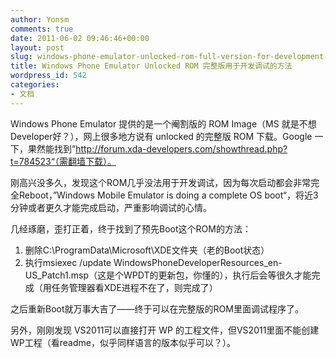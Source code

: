 ```yaml
---
author: Yonsm
comments: true
date: 2011-06-02 09:46:46+00:00
layout: post
slug: windows-phone-emulator-unlocked-rom-full-version-for-development-and-debugging-methods
title: Windows Phone Emulator Unlocked ROM 完整版用于开发调试的方法
wordpress_id: 542
categories:
- 文档
---
```


Windows Phone Emulator 提供的是一个阉割版的 ROM Image（MS 就是不想 Developer好？），网上很多地方说有 unlocked 的完整版 ROM 下载。Google 一下，果然能找到<!-- more -->”http://forum.xda-developers.com/showthread.php?t=784523“（需翻墙下载）。  
  
刚高兴没多久，发现这个ROM几乎没法用于开发调试，因为每次启动都会非常完全Reboot，”Windows Mobile Emulator is doing a complete OS boot“，将近3分钟或者更久才能完成启动，严重影响调试的心情。  
  
几经琢磨，歪打正着，终于找到了预先Boot这个ROM的方法：  
  
1. 删除C:\ProgramData\Microsoft\XDE文件夹（老的Boot状态）  
2. 执行msiexec /update WindowsPhoneDeveloperResources_en-US_Patch1.msp（这是个WPDT的更新包，你懂的），执行后会等很久才能完成（用任务管理器看XDE进程不在了，则完成了）  
  
之后重新Boot就万事大吉了——终于可以在完整版的ROM里面调试程序了。  
  
另外，刚刚发现 VS2011可以直接打开 WP 的工程文件，但VS2011里面不能创建WP工程（看readme，似乎同样语言的版本似乎可以？）。
